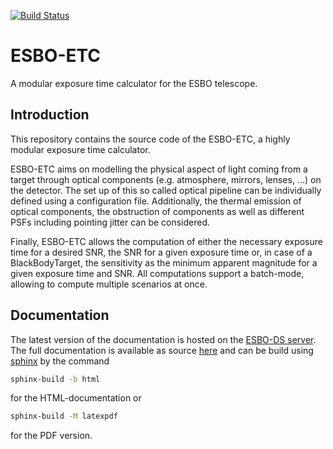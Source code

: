 [![Build Status](https://travis-ci.com/LukasK13/ESBO-ETC.svg?branch=master)](https://travis-ci.com/LukasK13/ESBO-ETC)

# ESBO-ETC
A modular exposure time calculator for the ESBO telescope.

## Introduction
This repository contains the source code of the ESBO-ETC, a highly modular exposure time calculator.

ESBO-ETC aims on modelling the physical aspect of light coming from a target through optical components
(e.g. atmosphere, mirrors, lenses, ...) on the detector. The set up of this so called optical pipeline can be
individually defined using a configuration file. Additionally, the thermal emission of optical components, the
obstruction of components as well as different PSFs including pointing jitter can be considered.

Finally, ESBO-ETC allows the computation of either the necessary exposure time for a desired SNR, the SNR for a given
exposure time or, in case of a BlackBodyTarget, the sensitivity as the minimum apparent magnitude for a given exposure
time and SNR. All computations support a batch-mode, allowing to compute multiple scenarios at once.

## Documentation
The latest version of the documentation is hosted on the [ESBO-DS server](https://esbo-ds.irs.uni-stuttgart.de/esboetcdocs/).
The full documentation is available as source [here](docs) and can be build using
[sphinx](https://www.sphinx-doc.org/en/master/usage/installation.html) by the command
```bash
sphinx-build -b html
```

for the HTML-documentation or

```bash
sphinx-build -M latexpdf
```

for the PDF version.